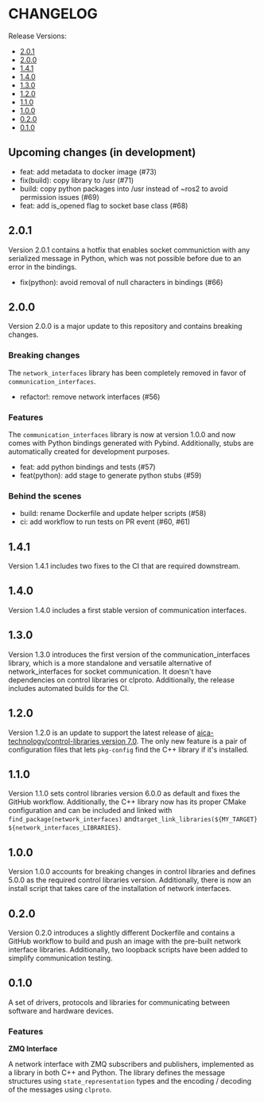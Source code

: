 # CHANGELOG

Release Versions:

- [2.0.1](#201)
- [2.0.0](#200)
- [1.4.1](#141)
- [1.4.0](#140)
- [1.3.0](#130)
- [1.2.0](#120)
- [1.1.0](#110)
- [1.0.0](#100)
- [0.2.0](#020)
- [0.1.0](#010)

## Upcoming changes (in development)

- feat: add metadata to docker image (#73)
- fix(build): copy library to /usr (#71)
- build: copy python packages into /usr instead of ~ros2 to avoid permission issues (#69)
- feat: add is_opened flag to socket base class (#68)

## 2.0.1

Version 2.0.1 contains a hotfix that enables socket communiction with any serialized message in Python, which was not
possible before due to an error in the bindings.

- fix(python): avoid removal of null characters in bindings (#66)

## 2.0.0

Version 2.0.0 is a major update to this repository and contains breaking changes.

### Breaking changes

The `network_interfaces` library has been completely removed in favor of `communication_interfaces`.

- refactor!: remove network interfaces (#56)

### Features

The `communication_interfaces` library is now at version 1.0.0 and now comes with Python bindings generated with Pybind.
Additionally, stubs are automatically created for development purposes.

- feat: add python bindings and tests (#57)
- feat(python): add stage to generate python stubs (#59)

### Behind the scenes

- build: rename Dockerfile and update helper scripts (#58)
- ci: add workflow to run tests on PR event (#60, #61)

## 1.4.1

Version 1.4.1 includes two fixes to the CI that are required downstream.

## 1.4.0

Version 1.4.0 includes a first stable version of communication interfaces.

## 1.3.0

Version 1.3.0 introduces the first version of the communication_interfaces library, which is a more standalone and
versatile alternative of network_interfaces for socket communication. It doesn't have dependencies on control libraries
or clproto. Additionally, the release includes automated builds for the CI.

## 1.2.0

Version 1.2.0 is an update to support the latest release of
[aica-technology/control-libraries version 7.0](https://github.com/aica-technology/control-libraries/releases/tag/v7.0.0).
The only new feature is a pair of configuration files that lets `pkg-config` find the C++ library if it's installed.

## 1.1.0

Version 1.1.0 sets control libraries version 6.0.0 as default and fixes the GitHub workflow. Additionally, the C++
library now has its proper CMake configuration and can be included and linked with `find_package(network_interfaces)`
and`target_link_libraries(${MY_TARGET} ${network_interfaces_LIBRARIES}`.

## 1.0.0

Version 1.0.0 accounts for breaking changes in control libraries and defines 5.0.0 as the required control libraries
version. Additionally, there is now an install script that takes care of the installation of network interfaces.

## 0.2.0

Version 0.2.0 introduces a slightly different Dockerfile and contains a GitHub workflow to build and push an image with
the pre-built network interface libraries. Additionally, two loopback scripts have been added to simplify communication
testing.

## 0.1.0

A set of drivers, protocols and libraries for communicating between software and hardware devices.

### Features

**ZMQ Interface**

A network interface with ZMQ subscribers and publishers, implemented as a library in both C++ and Python. The library
defines the message structures using `state_representation` types and the encoding / decoding of the messages
using `clproto`.
